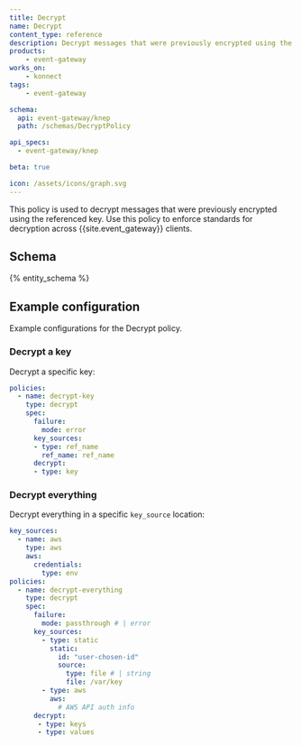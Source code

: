 ```yaml
---
title: Decrypt
name: Decrypt
content_type: reference
description: Decrypt messages that were previously encrypted using the referenced key
products:
    - event-gateway
works_on:
    - konnect
tags:
    - event-gateway

schema:
  api: event-gateway/knep
  path: /schemas/DecryptPolicy

api_specs:
  - event-gateway/knep

beta: true

icon: /assets/icons/graph.svg
---
```


This policy is used to decrypt messages that were previously encrypted using the referenced key. 
Use this policy to enforce standards for decryption across {{site.event_gateway}} clients.

## Schema

{% entity_schema %}

## Example configuration

Example configurations for the Decrypt policy.

### Decrypt a key

Decrypt a specific key:

```yaml
policies:
  - name: decrypt-key
    type: decrypt
    spec:
      failure:
        mode: error
      key_sources:
      - type: ref_name
        ref_name: ref_name
      decrypt:
      - type: key
```

### Decrypt everything

Decrypt everything in a specific `key_source` location:

```yaml
key_sources:
  - name: aws
    type: aws
    aws:
      credentials:
        type: env
policies:
  - name: decrypt-everything
    type: decrypt
    spec:
      failure:
        mode: passthrough # | error
      key_sources:
        - type: static
          static:
            id: "user-chosen-id"
            source:
              type: file # | string
              file: /var/key
        - type: aws
          aws:
            # AWS API auth info
      decrypt:
       - type: keys
       - type: values
```